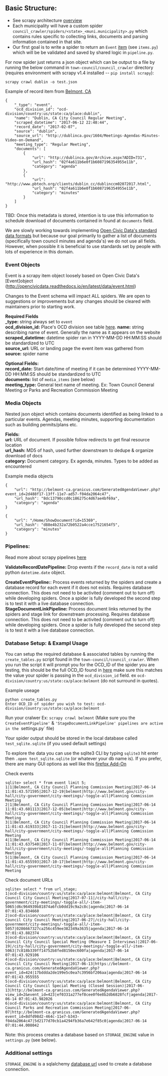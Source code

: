 ## Basic Structure:
* See scrapy architecture [overview](https://doc.scrapy.org/en/1.2/topics/architecture.html)
* Each municipality will have a custom spider `council_crawler/spiders/<state>_<muni.municipality>.py` which contains rules specific to collecting links, documents and parsing information contained in that site.
* Our first goal is to write a spider to return an `Event` [item](https://doc.scrapy.org/en/latest/topics/items.html) (see `items.py`) which will be be validated and saved by shared logic in `pipeline.py`.

For now spider just returns a json object which can be output to a file by running the below command in `town-council/council_crawler` directory (requires environment with scrapy v1.4 installed -- `pip install scrapy`):

`scrapy crawl dublin -o test.json`

Example of record item from [Belmont, CA](http://www.belmont.gov/city-hall/city-government/city-meetings/-toggle-all/-npage-2)

```
{
    "_type": "event",
    "ocd_division_id": "ocd-division/country:us/state:ca/place:dublin",
    "name": "Dublin, CA City Council Regular Meeting",
    "scraped_datetime": "2017-06-12 22:48:44",
    "record_date": "2017-02-07",
    "source": "dublin",
    "source_url": "http://dublinca.gov/1604/Meetings-Agendas-Minutes-Video-on-Demand",
    "meeting_type": "Regular Meeting",
    "documents": [
        {
            "url": "http://dublinca.gov/Archive.aspx?ADID=731",
            "url_hash": "02f4a611b6e0f1b6087196354955e11b",
            "category": "agenda"
        },
        {
            "url": "http://www.pbtech.org/clients/dublin_cc/dublinccm02072017.html",
            "url_hash": "02f4a611b6e0f1b6087196354955e11b",
            "category": "minutes"
        }
    ]
}
```

TBD: Once this metadata is stored, intention is to use this information to schedule download of documents contained in found at `documents` field.

We are slowly working towards implementing [Open Civic Data's standard data formats](http://opencivicdata.readthedocs.io/en/latest/data/index.html) but because our goal primarily to gather a list of documents (specifically town council minutes and agenda's) we do not use all fields. However, when possible it is beneficial to use standards set by people with lots of experience in this domain.

### Event Objects

Event is a scrapy item object loosely based on Open Civic Data's [Event]object (http://opencivicdata.readthedocs.io/en/latest/data/event.html)

Changes to the Event schema will impact ALL spiders. We are open to suggestions or improvements but any changes should be cleared with maintainers prior to starting work.

**Required Fields**  
**_type:** string always set to `event`  
**ocd_division_id:** Place's OCD division see table [here](https://github.com/Data4Democracy/town-council/blob/master/city_metadata/list_of_cities.csv). 
**name:** string describing name of event. Generally the name as it appears on the website  
**scraped_datetime:** datetime spider ran in YYYY-MM-DD HH:MM:SS should be standardized to UTC  
**source_url:** URL or landing page the event item was gathered from  
**source:** spider name  

**Optional Fields:**  
**record_date:** Start date/time of meeting if it can be determined YYYY-MM-DD HH:MM:SS should be standardized to UTC  
**documents:** list of `media_items` (see below)  
**meeting_type:** General text name of meeting. Ex: Town Council General Meeting or Parks and Recreation Commission Meeting  

### Media Objects  
Nested json object which contains documents identified as being linked to a particular events. Agendas, meeting minutes, supporting documentation such as building permits/plans etc.

**Fields:**  
**url:** URL of document. If possible follow redirects to get final resource location  
**url_hash:** MD5 of hash, used further downstream to dedupe & organize download of docs  
**category:** Document category. Ex agenda, minutes. Types to be added as encountered  

Example media objects
```
{
    "url": "http://belmont-ca.granicus.com/GeneratedAgendaViewer.php?event_id=2d488f17-13ff-11e7-ad57-f04da2064c47",
    "url_hash": "8dc13790ccd0c186275c4d67ae4bf69a",
    "category": "agenda"
}

{
    "url": "/Home/ShowDocument?id=15369",
    "url_hash": "d88e4b232a72b0522a4cce17521654f5",
    "category": "minutes"
}
```

### Pipelines:
Read more about scrapy pipelines [here](https://doc.scrapy.org/en/latest/topics/item-pipeline.html)

**ValidateRecordDatePipeline:** Drop events if the `record_date` is not a valid python `datetime.date` object.

**CreateEventPipeline:**: Process events returned by the spiders and create a database record for each event if it does not exists. Requires database connection. This does not need to be activited (comment out to turn off) while developing spiders. Once a spider is fully developed the second step is to test it with a live database connection.  
**StageDocumentLinkPipeline:** Process document links returned by the spiders and stage link for downstream processing. Requires database connection. This does not need to be activited (comment out to turn off) while developing spiders. Once a spider is fully developed the second step is to test it with a live database connection.  


### Database Setup: & Exampl Usage
You can setup the required database & associated tables by running the `create_tables.py` script found in the `town-council/council_crawler`. When you run the script it will prompt you for the OCD_ID of the spider you are testing, this should be the full OCD_ID found in [here](https://github.com/Data4Democracy/town-council/blob/master/city_metadata/list_of_cities.csv) make sure this matches the value your spider is passing in the `ocd_division_id` field. ex `ocd-division/country:us/state:ca/place:belmont` (do not surround in quotes). 

Example useage
```
python create_tables.py
Enter OCD_ID of spider you wish to test: ocd-division/country:us/state:ca/place:belmont
```

Run your cralwer Ex: `scrapy crawl belmont` (Make sure you the `CreateEventPipeline'` & `'StageDocumentLinkPipeline' pipelines are active in the `settings.py` file)

Your spider output should be stored in the local database called `test_sqlite.sqlite` (if you used default settings)

To explore the data you can use the sqlite3 CLI by typing `sqlite3` hit enter then `.open test_sqlite.sqlite` (or whatever your db name is). If you prefer, there are many GUI options as well like this [firefox Add-On](https://addons.mozilla.org/en-US/firefox/addon/sqlite-manager/)


Check events
```
sqlite> select * from event limit 5;
1|1|Belmont, CA City Council Planning Commission Meeting|2017-06-14 11:01:43.571595|2017-12-19|belmont|http://www.belmont.gov/city-hall/city-government/city-meetings/-toggle-all|Planning Commission Meeting
2|1|Belmont, CA City Council Planning Commission Meeting|2017-06-14 11:01:43.601113|2017-12-05|belmont|http://www.belmont.gov/city-hall/city-government/city-meetings/-toggle-all|Planning Commission Meeting
3|1|Belmont, CA City Council Planning Commission Meeting|2017-06-14 11:01:43.619333|2017-11-21|belmont|http://www.belmont.gov/city-hall/city-government/city-meetings/-toggle-all|Planning Commission Meeting
4|1|Belmont, CA City Council Planning Commission Meeting|2017-06-14 11:01:43.637540|2017-11-07|belmont|http://www.belmont.gov/city-hall/city-government/city-meetings/-toggle-all|Planning Commission Meeting
5|1|Belmont, CA City Council Planning Commission Meeting|2017-06-14 11:01:43.655593|2017-10-17|belmont|http://www.belmont.gov/city-hall/city-government/city-meetings/-toggle-all|Planning Commission Meeting
```

Check document URLs
```
sqlite> select * from url_stage;
1|ocd-division/country:us/state:ca/place:belmont|Belmont, CA City Council City Council Meeting|2017-07-11|/city-hall/city-government/city-meetings/-toggle-all/-item-5065|d6c964939b81874a6fcb0dd19c9a2c8c|agenda|2017-06-14 07:01:43.834660
2|ocd-division/country:us/state:ca/place:belmont|Belmont, CA City Council City Council Meeting|2017-06-27|/city-hall/city-government/city-meetings/-toggle-all/-item-5057|0286667327ca256c459ee382349a3635|agenda|2017-06-14 07:01:43.882374
3|ocd-division/country:us/state:ca/place:belmont|Belmont, CA City Council City Council Special Meeting (Measure I Interviews)|2017-06-19|/city-hall/city-government/city-meetings/-toggle-all/-item-5063|7c818b339ff14752b8fed8150ec600fa|agenda|2017-06-14 07:01:43.929106
4|ocd-division/country:us/state:ca/place:belmont|Belmont, CA City Council City Council Meeting|2017-06-13|https://belmont-ca.granicus.com/GeneratedAgendaViewer.php?event_id=424|17bddda2de199e5c0ea7c3956bf206aa|agenda|2017-06-14 07:01:43.955555
5|ocd-division/country:us/state:ca/place:belmont|Belmont, CA City Council City Council Special Meeting (Closed Session)|2017-06-13|http://belmont-ca.granicus.com/GeneratedAgendaViewer.php?view_id=2&event_id=423|ef0331a277ef8cee0f6e8b2db6828fcf|agenda|2017-06-14 07:01:43.982026
6|ocd-division/country:us/state:ca/place:belmont|Belmont, CA City Council Parks and Recreation Commission Meeting|2017-06-07|http://belmont-ca.granicus.com/GeneratedAgendaViewer.php?event_id=8dfd98d2-464c-11e7-b343-f04da2064c47|5d2177d70cb1a4294fb36a7e642f85c0|agenda|2017-06-14 07:01:44.008042
```

Note: this process creates a database based on `STORAGE_ENGINE` value in `settings.py` (see below).

### Additional settings  

`STORAGE_ENGINE` is a sqlalchemy [database url](http://docs.sqlalchemy.org/en/latest/core/engines.html) used to create a database connection.

